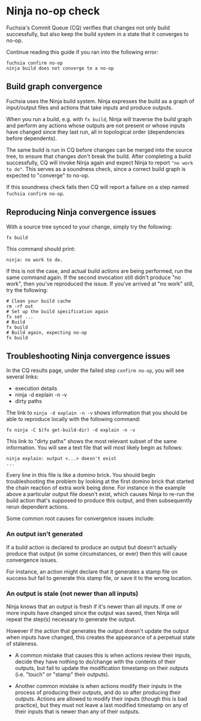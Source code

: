 # Ninja no-op check

Fuchsia's Commit Queue (CQ) verifies that changes not only build successfully,
but also keep the build system in a state that it converges to no-op.

Continue reading this guide if you ran into the following error:

```
fuchsia confirm no-op
ninja build does not converge to a no-op
```

## Build graph convergence

Fuchsia uses the Ninja build system.
Ninja expresses the build as a graph of input/output files and actions that take
inputs and produce outputs.

When you run a build, e.g. with `fx build`, Ninja will traverse the build graph
and perform any actions whose outputs are not present or whose inputs have
changed since they last run, all in topological order (dependencies before
dependents).

The same build is run in CQ before changes can be merged into the source tree,
to ensure that changes don't break the build. After completing a build
successfully, CQ will invoke Ninja again and expect Ninja to report
`"no work to do"`. This serves as a soundness check, since a correct build graph
is expected to "converge" to no-op.

If this soundness check fails then CQ will report a failure on a step named
`fuchsia confirm no-op`.

## Reproducing Ninja convergence issues

With a source tree synced to your change, simply try the following:

```posix-terminal
fx build
```

This command should print:

```
ninja: no work to do.
```

If this is not the case, and actual build actions are being performed, run the
same command again. If the second invocation still didn't produce "no work",
then you've reproduced the issue. If you've arrived at "no work" still, try the
following:

```posix-terminal
# Clean your build cache
rm -rf out
# Set up the build specification again
fx set ...
# Build
fx build
# Build again, expecting no-op
fx build
```

## Troubleshooting Ninja convergence issues

In the CQ results page, under the failed step `confirm no-op`, you will see
several links:

* execution details
* ninja -d explain -n -v
* dirty paths

The link to `ninja -d explain -n -v` shows information that you should be able
to reproduce locally with the following command:

```posix-terminal
fx ninja -C $(fx get-build-dir) -d explain -n -v
```

This link to "dirty paths" shows the most relevant subset of the same
information. You will see a text file that will most likely begin as follows:

```
ninja explain: output <...> doesn't exist
...
```

Every line in this file is like a domino brick. You should begin troubleshooting
the problem by looking at the first domino brick that started the chain reaction
of extra work being done. For instance in the example above a particular output
file doesn't exist, which causes Ninja to re-run the build action that's
supposed to produce this output, and then subsequently rerun dependent actions.

Some common root causes for convergence issues include:

### An output isn't generated

If a build action is declared to produce an output but doesn't actually produce
that output (in some circumstances, or ever) then this will cause convergence
issues.

For instance, an action might declare that it generates a stamp file on success
but fail to generate this stamp file, or save it to the wrong location.

### An output is stale (not newer than all inputs)

Ninja knows that an output is fresh if it's newer than all inputs. If one or
more inputs have changed since the output was saved, then Ninja will repeat the
step(s) necessary to generate the output.

However if the action that generates the output doesn't update the output when
inputs have changed, this creates the appearance of a perpetual state of
staleness.

* A common mistake that causes this is when actions review their inputs, decide
  they have nothing to do/change with the contents of their outputs, but fail to
  update the modification timestamp on their outputs (i.e. "touch" or "stamp"
  their outputs).

* Another common mistake is when actions modify their inputs in the process of
  producing their outputs, and do so after producing their outputs. Actions are
  allowed to modify their inputs (though this is bad practice), but they must not
  leave a last modified timestamp on any of their inputs that is newer than any of
  their outputs.
